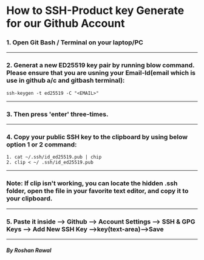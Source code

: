 # How to SSH-Product key Generate for our Github Account

### 1. Open Git Bash / Terminal on your laptop/PC

<hr>

### 2. Generat a new ED25519 key pair by running blow command. Please ensure that you are usning your Email-Id(email which is use in github a/c and gitbash terminal):

```
ssh-keygen -t ed25519 -C "<EMAIL>"

```

<hr>

### 3. Then press 'enter' three-times.
<hr>

### 4. Copy your public SSH key to the clipboard by using below option 1 or 2 command:

```
1. cat ~/.ssh/id_ed25519.pub | chip
2. clip < ~/ .ssh/id_ed25519.pub

```

<hr>

### Note: If clip isn't working, you can locate the hidden .ssh folder, open the file in your favorite text editor, and copy it to your clipboard.

<hr>

### 5. Paste it inside --> Github --> Account Settings --> SSH & GPG Keys --> Add New SSH Key -->key(text-area)-->Save

<hr>

##### <buttom>By Roshan Rawal</button>
